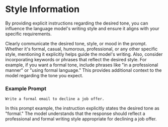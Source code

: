 # Style Information

By providing explicit instructions regarding the desired tone, you can influence the language model's writing style and ensure it aligns with your specific requirements.

Clearly communicate the desired tone, style, or mood in the prompt. Whether it's formal, casual, humorous, professional, or any other specific style, mentioning it explicitly helps guide the model's writing. Also, consider incorporating keywords or phrases that reflect the desired style. For example, if you want a formal tone, include phrases like "in a professional manner" or "using formal language." This provides additional context to the model regarding the tone you expect.

### Example Prompt

```
Write a formal email to decline a job offer.
```
In this prompt example, the instruction explicitly states the desired tone as "formal." The model understands that the response should reflect a professional and formal writing style appropriate for declining a job offer.

